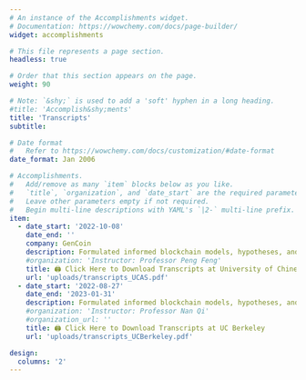 ```yaml
---
# An instance of the Accomplishments widget.
# Documentation: https://wowchemy.com/docs/page-builder/
widget: accomplishments

# This file represents a page section.
headless: true

# Order that this section appears on the page.
weight: 90

# Note: `&shy;` is used to add a 'soft' hyphen in a long heading.
#title: 'Accomplish&shy;ments'
title: 'Transcripts'
subtitle:

# Date format
#   Refer to https://wowchemy.com/docs/customization/#date-format
date_format: Jan 2006

# Accomplishments.
#   Add/remove as many `item` blocks below as you like.
#   `title`, `organization`, and `date_start` are the required parameters.
#   Leave other parameters empty if not required.
#   Begin multi-line descriptions with YAML's `|2-` multi-line prefix.
item:
  - date_start: '2022-10-08'
    date_end: ''
    company: GenCoin
    description: Formulated informed blockchain models, hypotheses, and use cases.
    #organization: 'Instructor: Professor Peng Feng'
    title: 🖨 Click Here to Download Transcripts at University of Chinese Academy of Sciences
    url: 'uploads/transcripts_UCAS.pdf'
  - date_start: '2022-08-27'
    date_end: '2023-01-31'
    description: Formulated informed blockchain models, hypotheses, and use cases. {{< icon name="download" pack="fas" >}}{{< icon name="download" pack="fas" >}} Here is my {{< staticref "uploads/resume.pdf" "newtab" >}}resumé{{< /staticref >}}.
    #organization: 'Instructor: Professor Nan Qi'
    #organization_url: ''
    title: 🖨 Click Here to Download Transcripts at UC Berkeley
    url: 'uploads/transcripts_UCBerkeley.pdf'

design:
  columns: '2'
---
```

